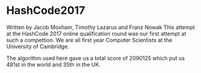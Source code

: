 # HashCode2017
Written by Jacob Moxham, Timothy Lazarus and Franz Nowak
This attempt at the HashCode 2017 online qualification round was our first attempt at such a compettion.
We are all first year Computer Scientists at the University of Cambridge.

The algorithm used here gave us a total score of 2090125 which put us 481st in the world and 35th in the UK.

